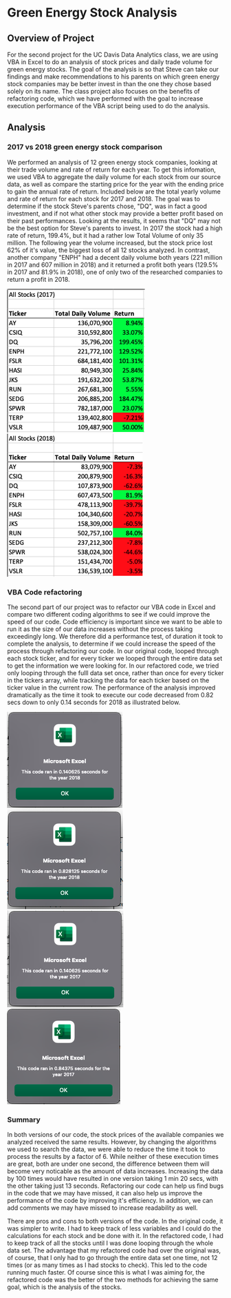 # Green Energy Stock Analysis
## Overview of Project

For the second project for the UC Davis Data Analytics class, we are using VBA in Excel to do an analysis of stock prices and daily trade volume for green energy stocks.  The goal of the analysis is so that Steve can take our findings and make recommendations to his parents on which green energy stock companies may be better  invest in than the one they chose based solely on its name.  The class project also focuses on the benefits of refactoring code, which we have performed with the goal  to increase execution performance of the VBA script being used to do the analysis.

## Analysis 

### 2017 vs 2018 green energy stock comparison
 We performed an analysis of 12 green energy stock companies, looking at their trade volume and rate of return for each year.  To get this infomation, we used VBA to aggregate the daily volume for each stock from our source data, as well as compare the starting price for the year with the ending price to gain the annual rate of return.  Included below are the total yearly volume and rate of return for each stock for 2017 and 2018.  The goal was to determine if the stock Steve's parents chose, "DQ", was in fact a good investment, and if not what other stock may provide a better profit based on their past performances.  Looking at the results, it seems that "DQ" may not be the best option for Steve's parents to invest.  In 2017 the stock had a high rate of return, 199.4%, but it had a rather low Total Volume of only 35 million.  The following year the volume increased, but the stock price lost 62% of it's value, the biggest loss of all 12 stocks analyzed.  In contrast, another company "ENPH" had a decent daily volume both years (221 million in 2017 and 607 million in 2018) and it returned a profit both years (129.5% in 2017 and 81.9% in 2018), one of only two of the researched companies to return a profit in 2018.  


![2017 Stock Analysis](./resources/2017_stock_analysis.png) 
![2018 Stock Analysis](./resources/2018_stock_analysis.png) 

### VBA Code refactoring
 The second part of our project was to refactor our VBA code in Excel and compare two different coding algorithms to see if we could improve the speed of our code.  Code efficiency is important since we want to be able to run it as the size of our data increases without the process taking exceedingly long.  We therefore did a performance test, of duration it took to complete the analysis, to determine if we could increase the speed of the process through refactoring our code.  In our original code, looped through each stock ticker, and for every ticker we looped through the entire data set to get the information we were looking for.  In our refactored code, we tried only looping through the fulll data set once, rather than once for every ticker in the tickers array, while tracking the data for each ticker based on the ticker value in the current row.  The performance of the analysis improved dramatically as the time it took to execute our code decreased from 0.82 secs down to only 0.14 seconds for 2018 as illustrated below.  


![Code time for 2018](./resources/VBA_Challenge_2018.png) 
![Original Code time for 2018](./resources/VBA_Challenge_2018_original.png) 
![Code time for 2018](./resources/VBA_Challenge_2017.png) 
![Original Code time for 2018](./resources/VBA_Challenge_2017_original.png) 

### Summary
In both versions of our code, the stock prices of the available companies we analyzed received the same results.  However, by changing the algorithms we used to search the data, we were able to reduce the time it took to process the results by a factor of 6.  While neither of these execution times are great, both are under one second, the difference between them will become very noticable as the amount of data increases. Increasing the data by 100 times would have resulted in one version taking 1 min 20 secs, with the other taking just 13 seconds.  Refactoring our code can help us find bugs in the code that we may have missed, it can also help us improve the performance of the code by improving it's efficiency.  In addition, we can add comments we may have missed to increase readability as well.  

There are pros and cons to both versions of the code.  In the original code, it was simpler to write.  I had to keep track of less variables and I could do the calculations for each stock and be done with it.  In the refactored code, I had to keep track of all the stocks until I was done looping through the whole data set.  The advantage that my refactored code had over the original was, of course, that I only had to go through the entire data set one time, not 12 times (or as many times as I had stocks to check).  This led to the code running much faster.  Of course since this is what I was aiming for, the refactored code was the better of the two methods for achieving the same goal, which is the analysis of the stocks.


